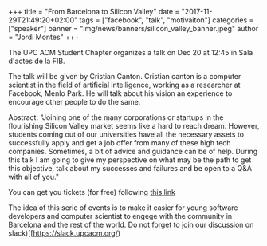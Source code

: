 +++
title = "From Barcelona to Silicon Valley"
date = "2017-11-29T21:49:20+02:00"
tags = ["facebook", "talk", "motivaiton"]
categories = ["speaker"]
banner = "img/news/banners/silicon_valley_banner.jpeg"
author = "Jordi Montes"
+++



The UPC ACM Student Chapter organizes a talk on Dec 20 at 12:45 in Sala d'actes de la FIB. 

The talk will be given by Cristian Canton. Cristian canton is a computer scientist in the field of artificial intelligence, working as a researcher at Facebook, Menlo Park. He will talk about his vision an experience to encourage other people to do the same.

Abstract: "Joining one of the many corporations or startups in the flourishing Silicon Valley market seems like a hard to reach dream. However, students coming out of our universities have all the necessary assets to successfully apply and get a job offer from many of these high tech companies. Sometimes, a bit of advice and guidance can be of help. During this talk I am going to give my perspective on what may be the path to get this objective, talk about my successes and failures and be open to a Q&A with all of you."

You can get you tickets (for free) following [this link](https://www.eventbrite.com/e/from-barcelona-to-silicon-valley-tips-on-how-to-get-it-tickets-41096079480?aff=es2)

The idea of this serie of events is to make it easier for young software developers and computer scientist to engege with the community in Barcelona and the rest of the world. Do not forget to join our discussion on slack)[[https://slack.upcacm.org/)